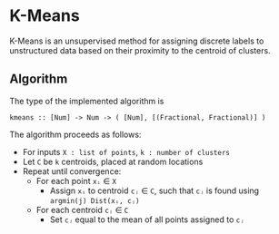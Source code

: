 # K-Means

K-Means is an unsupervised method for assigning discrete labels to unstructured
data based on their proximity to the centroid of clusters.


## Algorithm

The type of the implemented algorithm is

```
kmeans :: [Num] -> Num -> ( [Num], [(Fractional, Fractional)] )
```

The algorithm proceeds as follows:

 - For inputs `X : list of points`, `k : number of clusters`
 - Let `C` be `k` centroids, placed at random locations
 - Repeat until convergence:
    * For each point `xᵢ` ∈ `X`
        * Assign `xᵢ` to centroid `cⱼ` ∈ `C`, such that `cⱼ` is found using `argmin(j) Dist(xᵢ, cⱼ)`
    * For each centroid `cⱼ` ∈ `C`
        * Set `cⱼ` equal to the mean of all points assigned to `cⱼ`
